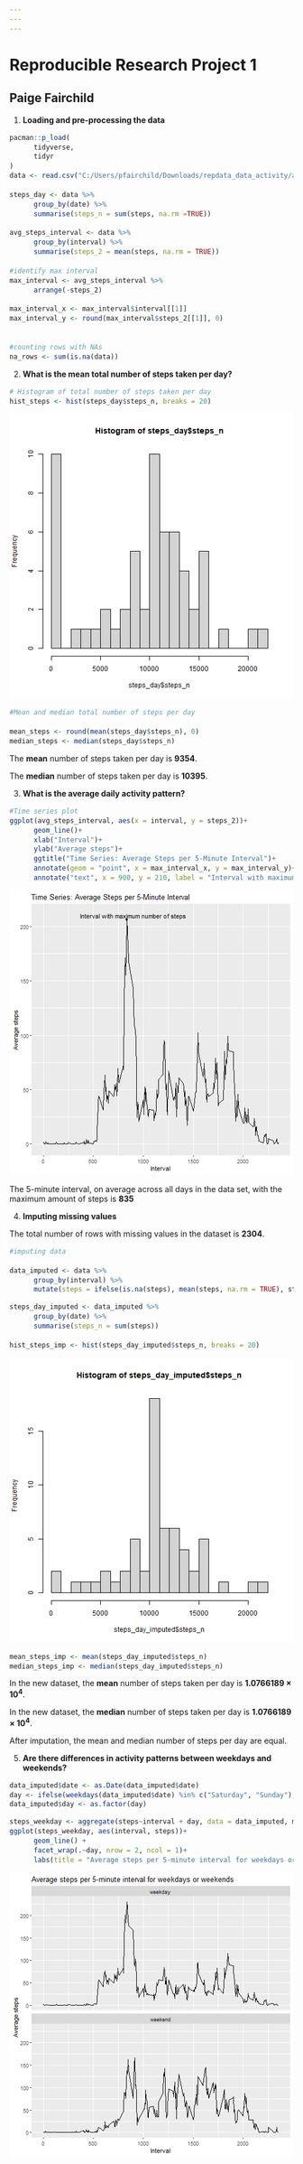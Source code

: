 ```yaml
---
---
---
```


# Reproducible Research Project 1

## Paige Fairchild

1.  **Loading and pre-processing the data**


```r
pacman::p_load(
      tidyverse,
      tidyr
)
data <- read.csv("C:/Users/pfairchild/Downloads/repdata_data_activity/activity.csv")

steps_day <- data %>% 
      group_by(date) %>% 
      summarise(steps_n = sum(steps, na.rm =TRUE))

avg_steps_interval <- data %>% 
      group_by(interval) %>% 
      summarise(steps_2 = mean(steps, na.rm = TRUE))

#identify max interval
max_interval <- avg_steps_interval %>% 
      arrange(-steps_2)

max_interval_x <- max_interval$interval[[1]]
max_interval_y <- round(max_interval$steps_2[[1]], 0)


#counting rows with NAs 
na_rows <- sum(is.na(data))
```

2.  **What is the mean total number of steps taken per day?**


```r
# Histogram of total number of steps taken per day
hist_steps <- hist(steps_day$steps_n, breaks = 20)
```

![plot of chunk unnamed-chunk-16](figure/unnamed-chunk-16-1.png)

```r
#Mean and median total number of steps per day

mean_steps <- round(mean(steps_day$steps_n), 0)
median_steps <- median(steps_day$steps_n)
```

The **mean** number of steps taken per day is **9354**.

The **median** number of steps taken per day is **10395**.

3.  **What is the average daily activity pattern?**


```r
#Time series plot 
ggplot(avg_steps_interval, aes(x = interval, y = steps_2))+
      geom_line()+
      xlab("Interval")+
      ylab("Average steps")+
      ggtitle("Time Series: Average Steps per 5-Minute Interval")+
      annotate(geom = "point", x = max_interval_x, y = max_interval_y)+
      annotate("text", x = 900, y = 210, label = "Interval with maximum number of steps")
```

![plot of chunk unnamed-chunk-17](figure/unnamed-chunk-17-1.png)

The 5-minute interval, on average across all days in the data set, with the maximum amount of steps is **835**

4.  **Imputing missing values**

The total number of rows with missing values in the dataset is **2304**.


```r
#imputing data

data_imputed <- data %>%
      group_by(interval) %>% 
      mutate(steps = ifelse(is.na(steps), mean(steps, na.rm = TRUE), steps))
```


```r
steps_day_imputed <- data_imputed %>% 
      group_by(date) %>% 
      summarise(steps_n = sum(steps))

hist_steps_imp <- hist(steps_day_imputed$steps_n, breaks = 20)
```

![plot of chunk unnamed-chunk-19](figure/unnamed-chunk-19-1.png)

```r
mean_steps_imp <- mean(steps_day_imputed$steps_n)
median_steps_imp <- median(steps_day_imputed$steps_n)
```

In the new dataset, the **mean** number of steps taken per day is **1.0766189 &times; 10<sup>4</sup>**.

In the new dataset, the **median** number of steps taken per day is **1.0766189 &times; 10<sup>4</sup>**.

After imputation, the mean and median number of steps per day are equal.

5.  **Are there differences in activity patterns between weekdays and weekends?**


```r
data_imputed$date <- as.Date(data_imputed$date)
day <- ifelse(weekdays(data_imputed$date) %in% c("Saturday", "Sunday"), "weekend", "weekday")
data_imputed$day <- as.factor(day)
```


```r
steps_weekday <- aggregate(steps~interval + day, data = data_imputed, mean)
ggplot(steps_weekday, aes(interval, steps))+
      geom_line() +
      facet_wrap(.~day, nrow = 2, ncol = 1)+
      labs(title = "Average steps per 5-minute interval for weekdays or weekends", x = "Interval", y = "Average steps")
```

![plot of chunk unnamed-chunk-21](figure/unnamed-chunk-21-1.png)

